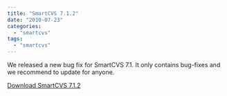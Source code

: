 ```yaml
---
title: "SmartCVS 7.1.2"
date: "2010-07-23"
categories: 
  - "smartcvs"
tags: 
  - "smartcvs"
---
```


We released a new bug fix for SmartCVS 7.1. It only contains bug-fixes and we recommend to update for anyone.

[Download SmartCVS 7.1.2](http://www.syntevo.com/smartcvs/download.html)
